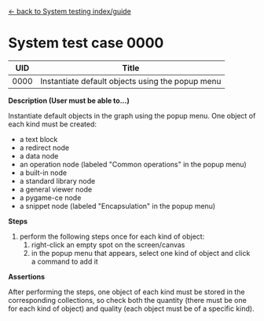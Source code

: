 
[← back to System testing index/guide](README.md)

# System test case 0000

| UID | Title |
| ----- | ----- |
| 0000 | Instantiate default objects using the popup menu |


**Description (User must be able to...)**

Instantiate default objects in the graph using the popup menu. One object of each kind must be created:

- a text block
- a redirect node
- a data node
- an operation node (labeled "Common operations" in the popup menu)
- a built-in node
- a standard library node
- a general viewer node
- a pygame-ce node
- a snippet node (labeled "Encapsulation" in the popup menu)


**Steps**

1. perform the following steps once for each kind of object:
    1. right-click an empty spot on the screen/canvas
    1. in the popup menu that appears, select one kind of object and click a command to add it


**Assertions**

After performing the steps, one object of each kind must be stored in the corresponding collections, so check both the quantity (there must be one for each kind of object) and quality (each object must be of a specific kind).
